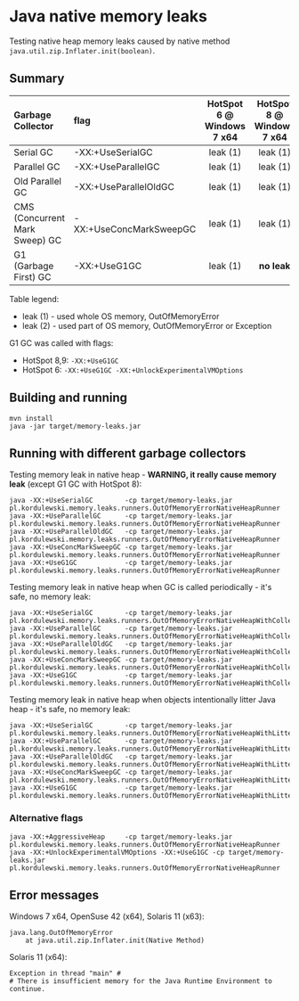 # Java native memory leaks

Testing native heap memory leaks caused by native method ```java.util.zip.Inflater.init(boolean)```.

## Summary
| Garbage Collector              |flag                     | HotSpot 6 @ Windows 7 x64 | HotSpot 8 @ Windows 7 x64 | HotSpot 8 @ Solaris 11 |  
|:-------------------------------|:------------------------|:-------------------------:|:-------------------------:|:----------------------:|
| Serial GC                      | -XX:+UseSerialGC        |          leak (1)         |         leak (1)          |        leak (2)        | 
| Parallel GC                    | -XX:+UseParallelGC      |          leak (1)         |         leak (1)          |        leak (2)        | 
| Old Parallel GC                | -XX:+UseParallelOldGC   |          leak (1)         |         leak (1)          |        leak (2)        | 
| CMS (Concurrent Mark Sweep) GC | -XX:+UseConcMarkSweepGC |          leak (1)         |         leak (1)          |        leak (2)        | 
| G1 (Garbage First) GC          | -XX:+UseG1GC            |          leak (1)         |       **no leak**         |        leak (2)        | 

Table legend:
* leak (1) - used whole OS memory, OutOfMemoryError
* leak (2) - used part of OS memory, OutOfMemoryError or Exception

G1 GC was called with flags:
* HotSpot 8,9: ```-XX:+UseG1GC```
* HotSpot 6:   ```-XX:+UseG1GC -XX:+UnlockExperimentalVMOptions```


## Building and running
```
mvn install
java -jar target/memory-leaks.jar
```


## Running with different garbage collectors
Testing memory leak in native heap - **WARNING, it really cause memory leak** (except G1 GC with HotSpot 8):
```
java -XX:+UseSerialGC        -cp target/memory-leaks.jar pl.kordulewski.memory.leaks.runners.OutOfMemoryErrorNativeHeapRunner
java -XX:+UseParallelGC      -cp target/memory-leaks.jar pl.kordulewski.memory.leaks.runners.OutOfMemoryErrorNativeHeapRunner
java -XX:+UseParallelOldGC   -cp target/memory-leaks.jar pl.kordulewski.memory.leaks.runners.OutOfMemoryErrorNativeHeapRunner
java -XX:+UseConcMarkSweepGC -cp target/memory-leaks.jar pl.kordulewski.memory.leaks.runners.OutOfMemoryErrorNativeHeapRunner
java -XX:+UseG1GC            -cp target/memory-leaks.jar pl.kordulewski.memory.leaks.runners.OutOfMemoryErrorNativeHeapRunner
```

Testing memory leak in native heap when GC is called periodically - it's safe, no memory leak:
```
java -XX:+UseSerialGC        -cp target/memory-leaks.jar pl.kordulewski.memory.leaks.runners.OutOfMemoryErrorNativeHeapWithCollectingRunner
java -XX:+UseParallelGC      -cp target/memory-leaks.jar pl.kordulewski.memory.leaks.runners.OutOfMemoryErrorNativeHeapWithCollectingRunner
java -XX:+UseParallelOldGC   -cp target/memory-leaks.jar pl.kordulewski.memory.leaks.runners.OutOfMemoryErrorNativeHeapWithCollectingRunner
java -XX:+UseConcMarkSweepGC -cp target/memory-leaks.jar pl.kordulewski.memory.leaks.runners.OutOfMemoryErrorNativeHeapWithCollectingRunner
java -XX:+UseG1GC            -cp target/memory-leaks.jar pl.kordulewski.memory.leaks.runners.OutOfMemoryErrorNativeHeapWithCollectingRunner
```

Testing memory leak in native heap when objects intentionally litter Java heap - it's safe, no memory leak:
```
java -XX:+UseSerialGC        -cp target/memory-leaks.jar pl.kordulewski.memory.leaks.runners.OutOfMemoryErrorNativeHeapWithLitteringRunner
java -XX:+UseParallelGC      -cp target/memory-leaks.jar pl.kordulewski.memory.leaks.runners.OutOfMemoryErrorNativeHeapWithLitteringRunner
java -XX:+UseParallelOldGC   -cp target/memory-leaks.jar pl.kordulewski.memory.leaks.runners.OutOfMemoryErrorNativeHeapWithLitteringRunner
java -XX:+UseConcMarkSweepGC -cp target/memory-leaks.jar pl.kordulewski.memory.leaks.runners.OutOfMemoryErrorNativeHeapWithLitteringRunner
java -XX:+UseG1GC            -cp target/memory-leaks.jar pl.kordulewski.memory.leaks.runners.OutOfMemoryErrorNativeHeapWithLitteringRunner
```


### Alternative flags
```
java -XX:+AggressiveHeap     -cp target/memory-leaks.jar pl.kordulewski.memory.leaks.runners.OutOfMemoryErrorNativeHeapRunner
java -XX:+UnlockExperimentalVMOptions -XX:+UseG1GC -cp target/memory-leaks.jar pl.kordulewski.memory.leaks.runners.OutOfMemoryErrorNativeHeapRunner
```


## Error messages

Windows 7 x64, OpenSuse 42 (x64), Solaris 11 (x63):
```
java.lang.OutOfMemoryError
    at java.util.zip.Inflater.init(Native Method)
```

Solaris 11 (x64):
```
Exception in thread "main" #
# There is insufficient memory for the Java Runtime Environment to continue.
```
